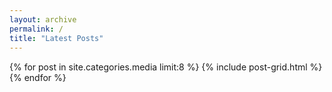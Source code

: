 ```yaml
---
layout: archive
permalink: /
title: "Latest Posts"
---
```


<div class="wrap" style="margin-top:3%">


<div class="titles">
{% for post in site.categories.media limit:8 %}
  {% include post-grid.html %}
{% endfor %}
</div><!-- /.titles -->
</div>
